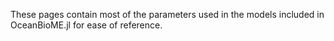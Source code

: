 These pages contain most of the parameters used in the models included in OceanBioME.jl for ease of reference.